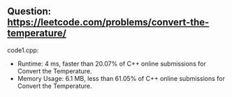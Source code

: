 ## Question: https://leetcode.com/problems/convert-the-temperature/

code1.cpp:
* Runtime: 4 ms, faster than 20.07% of C++ online submissions for Convert the Temperature.
* Memory Usage: 6.1 MB, less than 61.05% of C++ online submissions for Convert the Temperature.